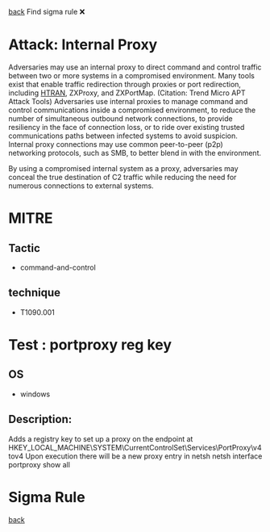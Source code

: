 
[back](../index.md)
Find sigma rule :x: 

# Attack: Internal Proxy 

Adversaries may use an internal proxy to direct command and control traffic between two or more systems in a compromised environment. Many tools exist that enable traffic redirection through proxies or port redirection, including [HTRAN](https://attack.mitre.org/software/S0040), ZXProxy, and ZXPortMap. (Citation: Trend Micro APT Attack Tools) Adversaries use internal proxies to manage command and control communications inside a compromised environment, to reduce the number of simultaneous outbound network connections, to provide resiliency in the face of connection loss, or to ride over existing trusted communications paths between infected systems to avoid suspicion. Internal proxy connections may use common peer-to-peer (p2p) networking protocols, such as SMB, to better blend in with the environment.

By using a compromised internal system as a proxy, adversaries may conceal the true destination of C2 traffic while reducing the need for numerous connections to external systems.

# MITRE
## Tactic
  - command-and-control


## technique
  - T1090.001


# Test : portproxy reg key
## OS
  - windows


## Description:
Adds a registry key to set up a proxy on the endpoint at HKEY_LOCAL_MACHINE\SYSTEM\CurrentControlSet\Services\PortProxy\v4tov4
Upon execution there will be a new proxy entry in netsh
netsh interface portproxy show all


# Sigma Rule


[back](../index.md)
